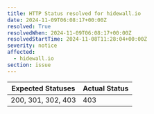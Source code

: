```yaml
---
title: HTTP Status resolved for hidewall.io
date: 2024-11-09T06:08:17+00:00Z
resolved: True
resolvedWhen: 2024-11-09T06:08:17+00:00Z
resolvedStartTime: 2024-11-08T11:28:04+00:00Z
severity: notice
affected:
  - hidewall.io
section: issue
---
```


| Expected Statuses | Actual Status  |
|-------------------|----------------|
| 200, 301, 302, 403 | 403 |

